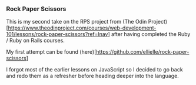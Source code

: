 ### Rock Paper Scissors

This is my second take on the RPS project from (The Odin Project)[https://www.theodinproject.com/courses/web-development-101/lessons/rock-paper-scissors?ref=lnav]
after having completed the Ruby / Ruby on Rails courses.

My first attempt can be found (here)[https://github.com/ellielle/rock-paper-scissors]

I forgot most of the earlier lessons on JavaScript so I decided to go back and redo them as a refresher before heading deeper into the language.
